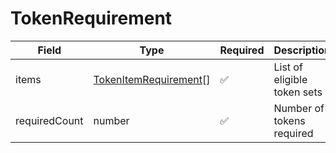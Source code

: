# TokenRequirement

| Field         | Type                                               | Required | Description                 |
| ------------- | -------------------------------------------------- | -------- | --------------------------- |
| items         | [TokenItemRequirement](tokenitemrequirement.md)\[] | ✅        | List of eligible token sets |
| requiredCount | number                                             | ✅        | Number of tokens required   |
